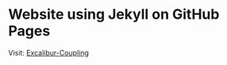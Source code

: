 # Website using Jekyll on GitHub Pages

Visit: [Excalibur-Coupling](https://excalibur-coupling.github.io)

